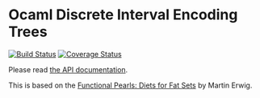 Ocaml Discrete Interval Encoding Trees
======================================

[![Build Status](https://travis-ci.org/djs55/ocaml-diet.png?branch=master)](https://travis-ci.org/djs55/ocaml-diet) [![Coverage Status](https://coveralls.io/repos/djs55/ocaml-diet/badge.png?branch=master)](https://coveralls.io/r/djs55/ocaml-diet?branch=master)

Please read [the API documentation](https://djs55.github.io/ocaml-diet/).

This is based on the
[Functional Pearls: Diets for Fat Sets](https://web.engr.oregonstate.edu/~erwig/papers/Diet_JFP98.pdf)
by Martin Erwig.

